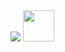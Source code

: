 <img src="https://capsule-render.vercel.app/api?type=waving&color=gradient&height=300&section=header&text=Hello%20Everyone!&fontSize=90" />
<a href="https://www.instagram.com/thepiyushmalhotra/">
  <img height="50" src="https://user-images.githubusercontent.com/46517096/166974368-9798f39f-1f46-499c-b14e-81f0a3f83a06.png"/>
</a>
